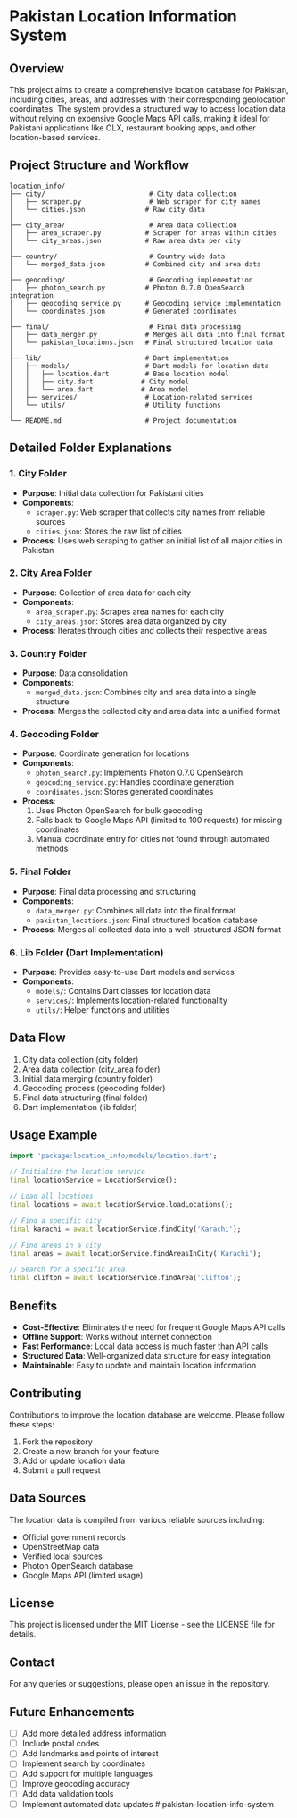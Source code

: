 # Pakistan Location Information System

## Overview
This project aims to create a comprehensive location database for Pakistan, including cities, areas, and addresses with their corresponding geolocation coordinates. The system provides a structured way to access location data without relying on expensive Google Maps API calls, making it ideal for Pakistani applications like OLX, restaurant booking apps, and other location-based services.

## Project Structure and Workflow
```
location_info/
├── city/                          # City data collection
│   ├── scraper.py                 # Web scraper for city names
│   └── cities.json               # Raw city data
│
├── city_area/                     # Area data collection
│   ├── area_scraper.py           # Scraper for areas within cities
│   └── city_areas.json           # Raw area data per city
│
├── country/                       # Country-wide data
│   └── merged_data.json          # Combined city and area data
│
├── geocoding/                     # Geocoding implementation
│   ├── photon_search.py          # Photon 0.7.0 OpenSearch integration
│   ├── geocoding_service.py      # Geocoding service implementation
│   └── coordinates.json          # Generated coordinates
│
├── final/                         # Final data processing
│   ├── data_merger.py            # Merges all data into final format
│   └── pakistan_locations.json   # Final structured location data
│
├── lib/                          # Dart implementation
│   ├── models/                   # Dart models for location data
│   │   ├── location.dart         # Base location model
│   │   ├── city.dart            # City model
│   │   └── area.dart            # Area model
│   ├── services/                 # Location-related services
│   └── utils/                    # Utility functions
│
└── README.md                     # Project documentation
```

## Detailed Folder Explanations

### 1. City Folder
- **Purpose**: Initial data collection for Pakistani cities
- **Components**:
  - `scraper.py`: Web scraper that collects city names from reliable sources
  - `cities.json`: Stores the raw list of cities
- **Process**: Uses web scraping to gather an initial list of all major cities in Pakistan

### 2. City Area Folder
- **Purpose**: Collection of area data for each city
- **Components**:
  - `area_scraper.py`: Scrapes area names for each city
  - `city_areas.json`: Stores area data organized by city
- **Process**: Iterates through cities and collects their respective areas

### 3. Country Folder
- **Purpose**: Data consolidation
- **Components**:
  - `merged_data.json`: Combines city and area data into a single structure
- **Process**: Merges the collected city and area data into a unified format

### 4. Geocoding Folder
- **Purpose**: Coordinate generation for locations
- **Components**:
  - `photon_search.py`: Implements Photon 0.7.0 OpenSearch
  - `geocoding_service.py`: Handles coordinate generation
  - `coordinates.json`: Stores generated coordinates
- **Process**:
  1. Uses Photon OpenSearch for bulk geocoding
  2. Falls back to Google Maps API (limited to 100 requests) for missing coordinates
  3. Manual coordinate entry for cities not found through automated methods

### 5. Final Folder
- **Purpose**: Final data processing and structuring
- **Components**:
  - `data_merger.py`: Combines all data into the final format
  - `pakistan_locations.json`: Final structured location database
- **Process**: Merges all collected data into a well-structured JSON format

### 6. Lib Folder (Dart Implementation)
- **Purpose**: Provides easy-to-use Dart models and services
- **Components**:
  - `models/`: Contains Dart classes for location data
  - `services/`: Implements location-related functionality
  - `utils/`: Helper functions and utilities

## Data Flow
1. City data collection (city folder)
2. Area data collection (city_area folder)
3. Initial data merging (country folder)
4. Geocoding process (geocoding folder)
5. Final data structuring (final folder)
6. Dart implementation (lib folder)

## Usage Example
```dart
import 'package:location_info/models/location.dart';

// Initialize the location service
final locationService = LocationService();

// Load all locations
final locations = await locationService.loadLocations();

// Find a specific city
final karachi = await locationService.findCity('Karachi');

// Find areas in a city
final areas = await locationService.findAreasInCity('Karachi');

// Search for a specific area
final clifton = await locationService.findArea('Clifton');
```

## Benefits
- **Cost-Effective**: Eliminates the need for frequent Google Maps API calls
- **Offline Support**: Works without internet connection
- **Fast Performance**: Local data access is much faster than API calls
- **Structured Data**: Well-organized data structure for easy integration
- **Maintainable**: Easy to update and maintain location information

## Contributing
Contributions to improve the location database are welcome. Please follow these steps:
1. Fork the repository
2. Create a new branch for your feature
3. Add or update location data
4. Submit a pull request

## Data Sources
The location data is compiled from various reliable sources including:
- Official government records
- OpenStreetMap data
- Verified local sources
- Photon OpenSearch database
- Google Maps API (limited usage)

## License
This project is licensed under the MIT License - see the LICENSE file for details.

## Contact
For any queries or suggestions, please open an issue in the repository.

## Future Enhancements
- [ ] Add more detailed address information
- [ ] Include postal codes
- [ ] Add landmarks and points of interest
- [ ] Implement search by coordinates
- [ ] Add support for multiple languages
- [ ] Improve geocoding accuracy
- [ ] Add data validation tools
- [ ] Implement automated data updates #   p a k i s t a n - l o c a t i o n - i n f o - s y s t e m  
 
